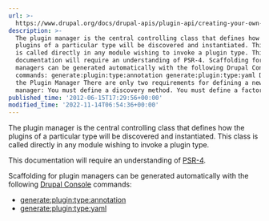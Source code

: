 ```yaml
---
url: >-
  https://www.drupal.org/docs/drupal-apis/plugin-api/creating-your-own-plugin-manager
description: >-
  The plugin manager is the central controlling class that defines how the
  plugins of a particular type will be discovered and instantiated. This class
  is called directly in any module wishing to invoke a plugin type. This
  documentation will require an understanding of PSR-4. Scaffolding for plugin
  managers can be generated automatically with the following Drupal Console
  commands: generate:plugin:type:annotation generate:plugin:type:yaml Defining
  the Plugin Manager There are only two requirements for defining a new plugin
  manager: You must define a discovery method. You must define a factory.
published_time: '2012-06-15T17:29:56+00:00'
modified_time: '2022-11-14T06:54:36+00:00'
---
```

The plugin manager is the central controlling class that defines how the plugins of a particular type will be discovered and instantiated. This class is called directly in any module wishing to invoke a plugin type.

This documentation will require an understanding of [PSR-4](http://drupal.org/node/1479568).

Scaffolding for plugin managers can be generated automatically with the following [Drupal Console](https://drupalconsole.com/) commands:

* [generate:plugin:type:annotation](https://drupalconsole.com/docs/en/commands/generate-plugin-type-annotation)
* [generate:plugin:type:yaml](https://drupalconsole.com/docs/en/commands/generate-plugin-type-yaml)